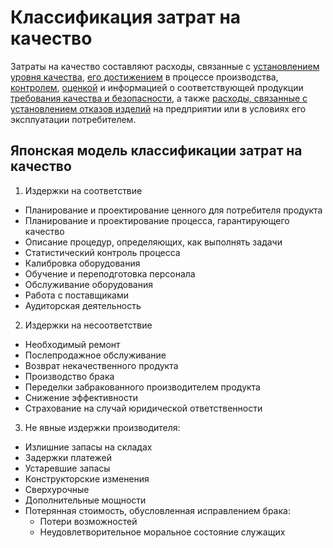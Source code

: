 # Классификация затрат на качество 
Затраты  на  качество  составляют  расходы,  связанные  с  <ins>установлением  уровня 
качества</ins>, <ins>его достижением</ins> в процессе производства, <ins>контролем</ins>, <ins>оценкой</ins> и 
информацией  о  соответствующей  продукции  <ins>требования  качества  и 
безопасности</ins>, а также <ins>расходы, связанные с установлением отказов изделий</ins> 
на предприятии или в условиях его эксплуатации потребителем. 

## Японская модель классификации затрат на качество 
1)  Издержки на соответствие 
*  Планирование и проектирование ценного для потребителя продукта 
*  Планирование  и  проектирование  процесса,  гарантирующего качество 
*  Описание процедур, определяющих, как выполнять задачи 
*  Статистический контроль процесса 
*  Калибровка оборудования 
*  Обучение и переподготовка персонала 
*  Обслуживание оборудования 
*  Работа с поставщиками 
*  Аудиторская деятельность 
2)  Издержки на несоответствие 
*  Необходимый ремонт 
*  Послепродажное обслуживание 
*  Возврат некачественного продукта 
*  Производство брака 
*  Переделки забракованного производителем продукта 
*  Снижение эффективности 
*  Страхование на случай юридической ответственности 
3)  Не явные издержки производителя: 
*  Излишние запасы на складах 
*  Задержки платежей 
*  Устаревшие запасы 
*  Конструкторские изменения 
*  Сверхурочные 
*  Дополнительные мощности 
*  Потерянная стоимость, обусловленная исправлением брака: 
   *  Потери возможностей 
   *  Неудовлетворительное моральное состояние служащих 
